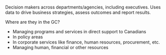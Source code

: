 Decision makers across departments/agencies, including executives. Uses data to drive business strategies, assess outcomes and report results.

Where are they in the GC?
* Managing programs and services in direct support to Canadians
* In policy areas
* In corporate services like finance, human resources, procurement, etc.
* Managing human, financial or other resources
